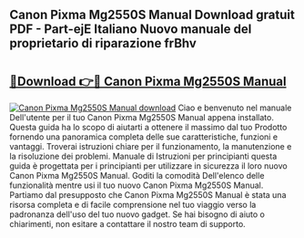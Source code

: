 ## Canon Pixma Mg2550S Manual Download gratuit PDF - Part-ejE Italiano Nuovo manuale del proprietario di riparazione frBhv

# <h2><a href="http://df9x74x.blite.top/?on=Canon+Pixma+Mg2550S+Manual">🔗Download 👉🔴 Canon Pixma Mg2550S Manual</a></h2>

[![Canon Pixma Mg2550S Manual download](https://i.imgur.com/lujVjoI.png)](http://df9x74x.blite.top/?on=Canon+Pixma+Mg2550S+Manual)
Ciao e benvenuto nel manuale Dell'utente per il tuo Canon Pixma Mg2550S Manual appena installato. Questa guida ha lo scopo di aiutarti a ottenere il massimo dal tuo Prodotto fornendo una panoramica completa delle sue caratteristiche, funzioni e vantaggi. Troverai istruzioni chiare per il funzionamento, la manutenzione e la risoluzione dei problemi. Manuale di Istruzioni per principianti questa guida è progettata per i principianti per utilizzare in sicurezza il loro nuovo Canon Pixma Mg2550S Manual. Goditi la comodità Dell'elenco delle funzionalità mentre usi il tuo nuovo Canon Pixma Mg2550S Manual. Partiamo dal presupposto che Canon Pixma Mg2550S Manual è stata una risorsa completa e di facile comprensione nel tuo viaggio verso la padronanza dell'uso del tuo nuovo gadget. Se hai bisogno di aiuto o chiarimenti, non esitare a contattare il nostro team di supporto.
